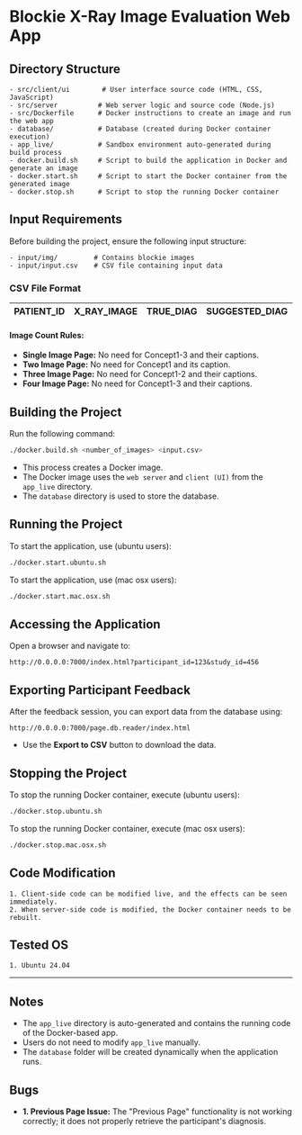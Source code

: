 # Blockie X-Ray Image Evaluation Web App

## Directory Structure

```
- src/client/ui        # User interface source code (HTML, CSS, JavaScript)
- src/server          # Web server logic and source code (Node.js)
- src/Dockerfile      # Docker instructions to create an image and run the web app
- database/           # Database (created during Docker container execution)
- app_live/           # Sandbox environment auto-generated during build process
- docker.build.sh     # Script to build the application in Docker and generate an image
- docker.start.sh     # Script to start the Docker container from the generated image
- docker.stop.sh      # Script to stop the running Docker container
```

## Input Requirements

Before building the project, ensure the following input structure:

```
- input/img/         # Contains blockie images
- input/input.csv    # CSV file containing input data
```

### CSV File Format

| PATIENT_ID | X_RAY_IMAGE | TRUE_DIAG | SUGGESTED_DIAG | Concept1 | Concept1_Caption | Concept2 | Concept2_Caption | Concept3 | Concept3_Caption | X_RAY_LOCATION |
|------------|-------------|-----------|----------------|----------|------------------|----------|------------------|----------|------------------|----------------|

#### Image Count Rules:
- **Single Image Page:** No need for Concept1-3 and their captions.
- **Two Image Page:** No need for Concept1 and its caption.
- **Three Image Page:** No need for Concept1-2 and their captions.
- **Four Image Page:** No need for Concept1-3 and their captions.

## Building the Project

Run the following command:
```bash
./docker.build.sh <number_of_images> <input.csv>
```
- This process creates a Docker image.
- The Docker image uses the `web server` and `client (UI)` from the `app_live` directory.
- The `database` directory is used to store the database.

## Running the Project

To start the application, use (ubuntu users):
```bash
./docker.start.ubuntu.sh
```
To start the application, use (mac osx users):
```bash
./docker.start.mac.osx.sh
```
## Accessing the Application

Open a browser and navigate to:
```
http://0.0.0.0:7000/index.html?participant_id=123&study_id=456
```

## Exporting Participant Feedback

After the feedback session, you can export data from the database using:
```
http://0.0.0.0:7000/page.db.reader/index.html
```
- Use the **Export to CSV** button to download the data.

## Stopping the Project

To stop the running Docker container, execute (ubuntu users):
```bash
./docker.stop.ubuntu.sh
```
To stop the running Docker container, execute (mac osx users):
```bash
./docker.stop.mac.osx.sh
```

## Code Modification

    1. Client-side code can be modified live, and the effects can be seen immediately.
    2. When server-side code is modified, the Docker container needs to be rebuilt.



## Tested OS

    1. Ubuntu 24.04

---

## Notes
- The `app_live` directory is auto-generated and contains the running code of the Docker-based app.
- Users do not need to modify `app_live` manually.
- The `database` folder will be created dynamically when the application runs.


## Bugs

- **1. Previous Page Issue:** The "Previous Page" functionality is not working correctly; it does not properly retrieve the participant's diagnosis.



